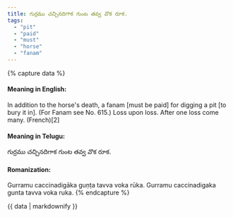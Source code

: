 ```yaml
---
title: గుర్రము చచ్చినదిగాక గుంట తవ్వ వొక రూక.
tags:
  - "pit"
  - "paid"
  - "must"
  - "horse"
  - "fanam"
---
```


{% capture data %}
#### Meaning in English:
In addition to the horse's death, a fanam [must be paid] for digging a pit [to bury it in].
(For Fanam see No. 615.)
Loss upon loss.
After one loss come many. (French)[2]

#### Meaning in Telugu:
గుర్రము చచ్చినదిగాక గుంట తవ్వ వొక రూక.

#### Romanization:
Gurramu caccinadigāka guṇṭa tavva voka rūka.
Gurramu caccinadigaka gunta tavva voka ruka.
{% endcapture %}

{{ data | markdownify }}

